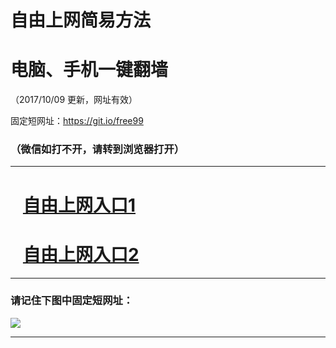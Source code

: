 ﻿# 自由上网简易方法

# 电脑、手机一键翻墙

（2017/10/09 更新，网址有效）

固定短网址：https://git.io/free99

### （微信如打不开，请转到浏览器打开）


***





# &nbsp;&nbsp; <a href="http://ft634320955.fwq-tz-1001.info/fwqtz01.html?t=10090017463 " target="_blank">自由上网入口1</a>
# &nbsp;&nbsp; <a href="http://ft305592416.fwq-tz-1002.info/fwqtz02.html?t=100900116530 " target="_blank">自由上网入口2</a>
***

### 请记住下图中固定短网址：

<img src="https://s3-us-west-2.amazonaws.com/fwq-1001/yjfq-20170905okok.png" /> 


***

